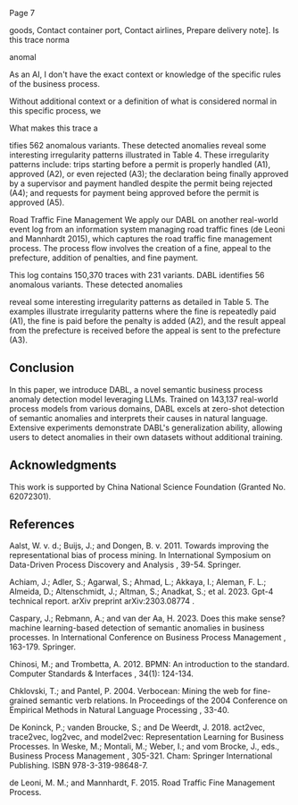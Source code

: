 Page 7

goods, Contact container port, Contact airlines, Prepare delivery note]. Is this trace norma

anomal

As an AI, I don't have the exact context or knowledge of the specific rules of the business process.

Without additional context or a definition of what is considered normal in this specific process, we

What makes this trace a

tifies 562 anomalous variants. These detected anomalies reveal some interesting irregularity patterns illustrated in Table 4. These irregularity patterns include: trips starting before a permit is properly handled (A1), approved (A2), or even rejected (A3); the declaration being finally approved by a supervisor and payment handled despite the permit being rejected (A4); and requests for payment being approved before the permit is approved (A5).

Road Traffic Fine Management We apply our DABL on another real-world event log from an information system managing road traffic fines (de Leoni and Mannhardt 2015), which captures the road traffic fine management process. The process flow involves the creation of a fine, appeal to the prefecture, addition of penalties, and fine payment.

This log contains 150,370 traces with 231 variants. DABL identifies 56 anomalous variants. These detected anomalies

reveal some interesting irregularity patterns as detailed in Table 5. The examples illustrate irregularity patterns where the fine is repeatedly paid (A1), the fine is paid before the penalty is added (A2), and the result appeal from the prefecture is received before the appeal is sent to the prefecture (A3).

## Conclusion

In this paper, we introduce DABL, a novel semantic business process anomaly detection model leveraging LLMs. Trained on 143,137 real-world process models from various domains, DABL excels at zero-shot detection of semantic anomalies and interprets their causes in natural language. Extensive experiments demonstrate DABL's generalization ability, allowing users to detect anomalies in their own datasets without additional training.

## Acknowledgments

This work is supported by China National Science Foundation (Granted No. 62072301).

## References

Aalst, W. v. d.; Buijs, J.; and Dongen, B. v. 2011. Towards improving the representational bias of process mining. In International Symposium on Data-Driven Process Discovery and Analysis , 39-54. Springer.

Achiam, J.; Adler, S.; Agarwal, S.; Ahmad, L.; Akkaya, I.; Aleman, F. L.; Almeida, D.; Altenschmidt, J.; Altman, S.; Anadkat, S.; et al. 2023. Gpt-4 technical report. arXiv preprint arXiv:2303.08774 .

Caspary, J.; Rebmann, A.; and van der Aa, H. 2023. Does this make sense? machine learning-based detection of semantic anomalies in business processes. In International Conference on Business Process Management , 163-179. Springer.

Chinosi, M.; and Trombetta, A. 2012. BPMN: An introduction to the standard. Computer Standards & Interfaces , 34(1): 124-134.

Chklovski, T.; and Pantel, P. 2004. Verbocean: Mining the web for fine-grained semantic verb relations. In Proceedings of the 2004 Conference on Empirical Methods in Natural Language Processing , 33-40.

De Koninck, P.; vanden Broucke, S.; and De Weerdt, J. 2018. act2vec, trace2vec, log2vec, and model2vec: Representation Learning for Business Processes. In Weske, M.; Montali, M.; Weber, I.; and vom Brocke, J., eds., Business Process Management , 305-321. Cham: Springer International Publishing. ISBN 978-3-319-98648-7.

de Leoni, M. M.; and Mannhardt, F. 2015. Road Traffic Fine Management Process.